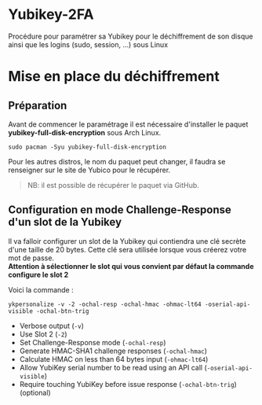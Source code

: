 # Yubikey-2FA
Procédure pour paramétrer sa Yubikey pour le déchiffrement de son disque ainsi que les logins (sudo, session, ...) sous Linux

# Mise en place du déchiffrement
## Préparation

Avant de commencer le paramétrage il est nécessaire d'installer le paquet **yubikey-full-disk-encryption** sous Arch Linux.  
  
`sudo pacman -Syu yubikey-full-disk-encryption`  
  
Pour les autres distros, le nom du paquet peut changer, il faudra se renseigner sur le site de Yubico pour le récupérer.
> NB: il est possible de récupérer le paquet via GitHub.

## Configuration en mode Challenge-Response d'un slot de la Yubikey 

Il va falloir configurer un slot de la Yubikey qui contiendra une clé secrète d'une taille de 20 bytes. Cette clé sera utilisée lorsque vous créerez votre mot de passe.  
**Attention à sélectionner le slot qui vous convient par défaut la commande configure le slot 2**  
  
Voici la commande :  
  
`ykpersonalize -v -2 -ochal-resp -ochal-hmac -ohmac-lt64 -oserial-api-visible -ochal-btn-trig`
  
* Verbose output (`-v`)
* Use Slot 2 (`-2`)
* Set Challenge-Response mode (`-ochal-resp`)
* Generate HMAC-SHA1 challenge responses (`-ochal-hmac`)
* Calculate HMAC on less than 64 bytes input (`-ohmac-lt64`)
* Allow YubiKey serial number to be read using an API call (`-oserial-api-visible`)
* Require touching YubiKey before issue response (`-ochal-btn-trig`) (optional)

